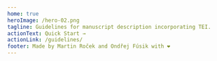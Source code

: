 ```yaml
---
home: true
heroImage: /hero-02.png
tagline: Guidelines for manuscript description incorporating TEI.
actionText: Quick Start →
actionLink: /guidelines/
footer: Made by Martin Roček and Ondřej Fúsik with ❤️
---
```

